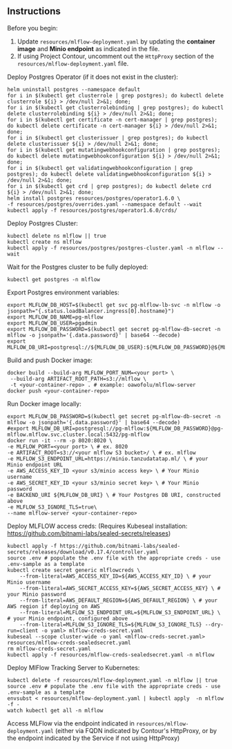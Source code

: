 ## Instructions

Before you begin:
1. Update `resources/mlflow-deployment.yaml` by updating the **container image** and **Minio endpoint** as indicated in the file.
2. If using Project Contour, uncomment out the `HttpProxy` section of the `resources/mlflow-deployment.yaml` file.

Deploy Postgres Operator (if it does not exist in the cluster):
```
helm uninstall postgres --namespace default
for i in $(kubectl get clusterrole | grep postgres); do kubectl delete clusterrole ${i} > /dev/null 2>&1; done; 
for i in $(kubectl get clusterrolebinding | grep postgres); do kubectl delete clusterrolebinding ${i} > /dev/null 2>&1; done; 
for i in $(kubectl get certificate -n cert-manager | grep postgres); do kubectl delete certificate -n cert-manager ${i} > /dev/null 2>&1; done; 
for i in $(kubectl get clusterissuer | grep postgres); do kubectl delete clusterissuer ${i} > /dev/null 2>&1; done; 
for i in $(kubectl get mutatingwebhookconfiguration | grep postgres); do kubectl delete mutatingwebhookconfiguration ${i} > /dev/null 2>&1; done; 
for i in $(kubectl get validatingwebhookconfiguration | grep postgres); do kubectl delete validatingwebhookconfiguration ${i} > /dev/null 2>&1; done; 
for i in $(kubectl get crd | grep postgres); do kubectl delete crd ${i} > /dev/null 2>&1; done;
helm install postgres resources/postgres/operator1.6.0 \
-f resources/postgres/overrides.yaml --namespace default --wait
kubectl apply -f resources/postgres/operator1.6.0/crds/
```

Deploy Postgres Cluster:
```
kubectl delete ns mlflow || true
kubectl create ns mlflow
kubectl apply -f resources/postgres/postgres-cluster.yaml -n mlflow --wait
```

Wait for the Postgres cluster to be fully deployed:
```
kubectl get postgres -n mlflow
```

Export Postgres environment variables:
```
export MLFLOW_DB_HOST=$(kubectl get svc pg-mlflow-lb-svc -n mlflow -o jsonpath="{.status.loadBalancer.ingress[0].hostname}")
export MLFLOW_DB_NAME=pg-mlflow
export MLFLOW_DB_USER=pgadmin 
export MLFLOW_DB_PASSWORD=$(kubectl get secret pg-mlflow-db-secret -n mlflow -o jsonpath='{.data.password}' | base64 --decode)
export MLFLOW_DB_URI=postgresql://${MLFLOW_DB_USER}:${MLFLOW_DB_PASSWORD}@${MLFLOW_DB_HOST}:5432/${MLFLOW_DB_NAME}
```

Build and push Docker image:
```
docker build --build-arg MLFLOW_PORT_NUM=<your port> \
 --build-arg ARTIFACT_ROOT_PATH=s3://mlflow \
 -t <your-container-repo> . # example: oawofolu/mlflow-server
docker push <your-container-repo>
```

Run Docker image locally:
```
export MLFLOW_DB_PASSWORD=$(kubectl get secret pg-mlflow-db-secret -n mlflow -o jsonpath='{.data.password}' | base64 --decode)
#export MLFLOW_DB_URI=postgresql://pg-mlflow:${MLFLOW_DB_PASSWORD}@pg-mlflow.mlflow.svc.cluster.local:5432/pg-mlflow
docker run -it --rm -p 8020:8020 \
-e MLFLOW_PORT=<your port> \ # ex. 8020
-e ARTIFACT_ROOT=s3://<your mlflow S3 bucket>/ \ # ex. mlflow
-e MLFLOW_S3_ENDPOINT_URL=https://minio.tanzudatatap.ml/ \ # your Minio endpoint URL
-e AWS_ACCESS_KEY_ID <your s3/minio access key> \ # Your Minio username
-e AWS_SECRET_KEY_ID <your s3/minio secret key> \ # Your Minio password
-e BACKEND_URI ${MLFLOW_DB_URI} \ # Your Postgres DB URI, constructed above
-e MLFLOW_S3_IGNORE_TLS=true\
--name mlflow-server <your-container-repo>
```

Deploy MLFLOW access creds: (Requires Kubeseal installation: https://github.com/bitnami-labs/sealed-secrets/releases)
```
kubectl apply -f https://github.com/bitnami-labs/sealed-secrets/releases/download/v0.17.4/controller.yaml
source .env # populate the .env file with the appropriate creds - use .env-sample as a template
kubectl create secret generic mlflowcreds \
    --from-literal=AWS_ACCESS_KEY_ID=${AWS_ACCESS_KEY_ID} \ # your Minio username
    --from-literal=AWS_SECRET_ACCESS_KEY=${AWS_SECRET_ACCESS_KEY} \ # your Minio password
    --from-literal=AWS_DEFAULT_REGION=${AWS_DEFAULT_REGION} \ # your AWS region if deploying on AWS
    --from-literal=MLFLOW_S3_ENDPOINT_URL=${MLFLOW_S3_ENDPOINT_URL} \ # your Minio endpoint, configured above
    --from-literal=MLFLOW_S3_IGNORE_TLS=${MLFLOW_S3_IGNORE_TLS} --dry-run=client -o yaml> mlflow-creds-secret.yaml
kubeseal --scope cluster-wide -o yaml <mlflow-creds-secret.yaml> resources/mlflow-creds-sealedsecret.yaml
rm mlflow-creds-secret.yaml
kubectl apply -f resources/mlflow-creds-sealedsecret.yaml -n mlflow
```

Deploy MlFlow Tracking Server to Kubernetes:
```
kubectl delete -f resources/mlflow-deployment.yaml -n mlflow || true
source .env # populate the .env file with the appropriate creds - use .env-sample as a template
envsubst < resources/mlflow-deployment.yaml | kubectl apply  -n mlflow -f -
watch kubectl get all -n mlflow
```

Access MLFlow via the endpoint indicated in `resources/mlflow-deployment.yaml` (either via FQDN indicated by Contour's HttpProxy, or by the endpoint indicated by the Service if not using HttpProxy)
